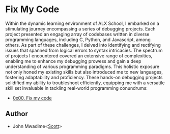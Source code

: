 # Fix My Code

Within the dynamic learning environment of ALX School, I embarked on a stimulating journey encompassing a series of debugging projects. Each project presented an engaging array of codebases written in diverse programming languages, including C, Python, and Javascript, among others. As part of these challenges, I delved into identifying and rectifying issues that spanned from logical errors to syntax intricacies. The spectrum of projects I encountered covered an extensive range of complexities, enabling me to enhance my debugging prowess and gain a deep understanding of various programming paradigms. This holistic exposure not only honed my existing skills but also introduced me to new languages, fostering adaptability and proficiency. These hands-on debugging projects solidified my ability to troubleshoot efficiently, equipping me with a versatile skill set invaluable in tackling real-world programming conundrums:

* [0x00. Fix my code](./0x00-challenge)

## Author

* John Mwadime<[Scott](https://github.com/Scott-TechStar)>
